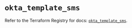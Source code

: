 # `okta_template_sms`

Refer to the Terraform Registry for docs: [`okta_template_sms`](https://registry.terraform.io/providers/okta/okta/4.17.0/docs/resources/template_sms).
